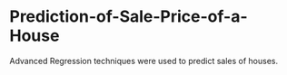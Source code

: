 # Prediction-of-Sale-Price-of-a-House
Advanced Regression techniques were used to predict sales of houses. 
